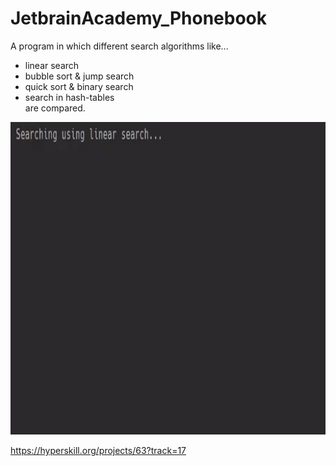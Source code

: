 # JetbrainAcademy_Phonebook
  
A program in which different search algorithms like...  
 - linear search  
 - bubble sort & jump search  
 - quick sort & binary search  
 - search in hash-tables  
 are compared.   

<img src="https://github.com/FOswald86/JetbrainAcademy_Phonebook/blob/main/phonebook.gif" width="800" height="500" />  

https://hyperskill.org/projects/63?track=17  
